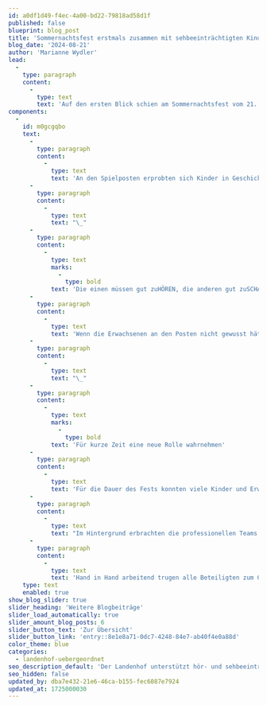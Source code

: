```yaml
---
id: a0df1d49-f4ec-4a00-bd22-79818ad58d1f
published: false
blueprint: blog_post
title: 'Sommernachtsfest erstmals zusammen mit sehbeeinträchtigten Kindern gefeiert'
blog_date: '2024-08-21'
author: 'Marianne Wydler'
lead:
  -
    type: paragraph
    content:
      -
        type: text
        text: 'Auf den ersten Blick schien am Sommernachtsfest vom 21. August 2024 alles wie immer zu sein: das grosszügige Festgelände bunt geschmückt, das Wetter wie gewohnt freundlich.'
components:
  -
    id: m0gcgqbo
    text:
      -
        type: paragraph
        content:
          -
            type: text
            text: 'An den Spielposten erprobten sich Kinder in Geschicklichkeit und Spass. Beim Posten mit den Essstäbchen galt es, als Gruppe in möglichst kurzer Zeit möglichst viele Dinge zu transportieren. Um dabei viel Gewicht anzuhäufen, tüftelten die Teams verschiedene Techniken aus. Beim Wassertransport nahmen es die Kinder in Kauf, nass zu werden, Hauptsache, sie konnten den Eimer möglichst gut füllen.'
      -
        type: paragraph
        content:
          -
            type: text
            text: "\_"
      -
        type: paragraph
        content:
          -
            type: text
            marks:
              -
                type: bold
            text: 'Die einen müssen gut zuHÖREN, die anderen gut zuSCHAUEN'
      -
        type: paragraph
        content:
          -
            type: text
            text: 'Wenn die Erwachsenen an den Posten nicht gewusst hätten, dass sich in den Teams einige Kinder mit Sehbeeinträchtigung befanden, hätten sie dies nicht bemerkt. Trotz stark eingeschränktem Sehvermögen konnten diese Kinder durch clevere Strategien und grossen Einsatz mithalten. Ungewohnt dürfte für die bisherige Schülerschaft die an die Sehbeeinträchtigten gerichtete Aufforderung «hör gut zu» gewesen sein, sind sie sich doch «schau gut zu» gewohnt. Neben der Dekoration fielen den Gästen wohl die zahlreichen Markierungen für Menschen mit Sehbeeinträchtigung an Fenstern und Türen auf. Der Landenhof hat seine Angebotspalette erweitert, sodass hier seit Schuljahresbeginn auch sehbeeinträchtigte Kinder geschult werden.'
      -
        type: paragraph
        content:
          -
            type: text
            text: "\_"
      -
        type: paragraph
        content:
          -
            type: text
            marks:
              -
                type: bold
            text: 'Für kurze Zeit eine neue Rolle wahrnehmen'
      -
        type: paragraph
        content:
          -
            type: text
            text: 'Für die Dauer des Fests konnten viele Kinder und Erwachsene in andere Rollen schlüpfen: Kinder beispielsweise in jene der grossen Schwester oder des Bruders, reitend auf dem Bullen oder als Fremdenführer auf dem grossen Gelände. Mitarbeitende übernahmen ebenfalls neue Rollen, indem sie sich beispielsweise um die Dekoration, den Getränkeverkauf oder die Essensausgabe kümmerten.'
      -
        type: paragraph
        content:
          -
            type: text
            text: "Im Hintergrund erbrachten die professionellen Teams der Küche, des technischen Dienstes und der Reinigung wiederum Höchstleistungen und sorgten für einen reibungslosen Ablauf.\_\_\_"
      -
        type: paragraph
        content:
          -
            type: text
            text: 'Hand in Hand arbeitend trugen alle Beteiligten zum Gelingen des Festes und zur sommerlich leichten Stimmung bei.'
    type: text
    enabled: true
show_blog_slider: true
slider_heading: 'Weitere Blogbeiträge'
slider_load_automatically: true
slider_amount_blog_posts: 6
slider_button_text: 'Zur Übersicht'
slider_button_link: 'entry::8e1e8a71-0dc7-4248-84e7-ab40f4e0a88d'
color_theme: blue
categories:
  - landenhof-uebergeordnet
seo_description_default: 'Der Landenhof unterstützt hör- und sehbeeinträchtigte Kinder & Jugendliche in ihrem selbstbestimmten Leben durch Förderung ihrer Fähigkeiten & Entwicklung'
seo_hidden: false
updated_by: dba7e432-21e6-46ca-b155-fec6087e7924
updated_at: 1725000030
---
```

